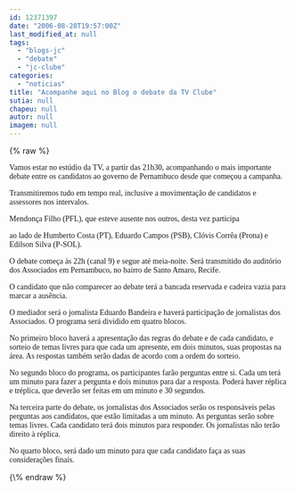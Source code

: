 ```yaml
---
id: 12371397
date: "2006-08-28T19:57:00Z"
last_modified_at: null
tags:
  - "blogs-jc"
  - "debate"
  - "jc-clube"
categories:
  - "noticias"
title: "Acompanhe aqui no Blog o debate da TV Clube"
sutia: null
chapeu: null
autor: null
imagem: null
---
```

{\% raw %}
<p><P><FONT face=Verdana>Vamos estar no estúdio da TV, a partir das 21h30, acompanhando o mais importante debate entre os candidatos ao governo de Pernambuco desde que começou a campanha. </FONT></P></p>
<p><P><FONT face=Verdana>Transmitiremos tudo em tempo real, inclusive a movimentação de candidatos e assessores nos intervalos.</FONT></P></p>
<p><P><FONT face=Verdana>Mendonça Filho (PFL), que esteve ausente nos outros, desta vez participa</p>
<p> ao lado de Humberto Costa (PT), </FONT><FONT face=Verdana>Eduardo Campos (PSB), Clóvis Corrêa (Prona) e Edilson Silva (P-SOL).</FONT></P></p>
<p><P><FONT face=Verdana>O debate começa às 22h (canal 9) e segue até meia-noite. Será transmitido do auditório dos Associados em Pernambuco, no bairro de Santo Amaro, Recife.</FONT></P><FONT face=\"Times New Roman\"></p>
<p><P><FONT face=Verdana>O candidato que não comparecer ao debate terá a bancada reservada e cadeira vazia para marcar a ausência. </FONT></P></p>
<p><P><FONT face=Verdana>O mediador será o jornalista Eduardo Bandeira e haverá participação de jornalistas dos Associados. O programa será dividido em quatro blocos.</FONT></P></p>
<p><P><FONT face=Verdana>No primeiro bloco haverá a apresentação das regras do debate e de cada candidato, e sorteio de temas livres para que cada um apresente, em dois minutos, suas propostas na área. As respostas também serão dadas de acordo com a ordem do sorteio. </FONT></P></p>
<p><P><FONT face=Verdana>No segundo bloco do programa, os participantes farão perguntas entre si. Cada um terá um minuto para fazer a pergunta e dois minutos para dar a resposta. Poderá haver réplica e tréplica, que deverão ser feitas em um minuto e 30 segundos. </FONT></P></p>
<p><P><FONT face=Verdana>Na terceira parte do debate, os jornalistas dos Associados serão os responsáveis pelas perguntas aos candidatos, que estão limitadas a um minuto. As perguntas serão sobre temas livres. Cada candidato terá dois minutos para responder. </FONT><FONT face=Verdana>Os jornalistas não terão direito à réplica. </FONT></P></p>
<p><P><FONT face=Verdana>No quarto bloco, será dado um minuto para que cada candidato faça as suas considerações finais.</FONT> </P></FONT> </p>
{\% endraw %}